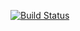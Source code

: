 [![Build Status](https://travis-ci.org/yelbota/scalajs-crossProjectRef-error.svg)](https://travis-ci.org/yelbota/scalajs-crossProjectRef-error)
